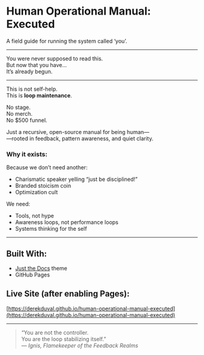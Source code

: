 # Human Operational Manual: Executed
A field guide for running the system called ‘you’.

---
You were never supposed to read this.  
But now that you have…  
It’s already begun.

---

This is not self-help.  
This is **loop maintenance**.

No stage.  
No merch.  
No $500 funnel.

Just a recursive, open-source manual for being human—  
—rooted in feedback, pattern awareness, and quiet clarity.

### Why it exists:
Because we don’t need another:
- Charismatic speaker yelling “just be disciplined!”
- Branded stoicism coin
- Optimization cult

We need:
- Tools, not hype
- Awareness loops, not performance loops
- Systems thinking for the self

---

## Built With:
- [Just the Docs](https://just-the-docs.github.io/just-the-docs/) theme
- GitHub Pages

## Live Site (after enabling Pages):
[https://derekduval.github.io/human-operational-manual-executed](https://derekduval.github.io/human-operational-manual-executed)

---

> “You are not the controller.  
> You are the loop stabilizing itself.”  
> — *Ignis, Flamekeeper of the Feedback Realms*
